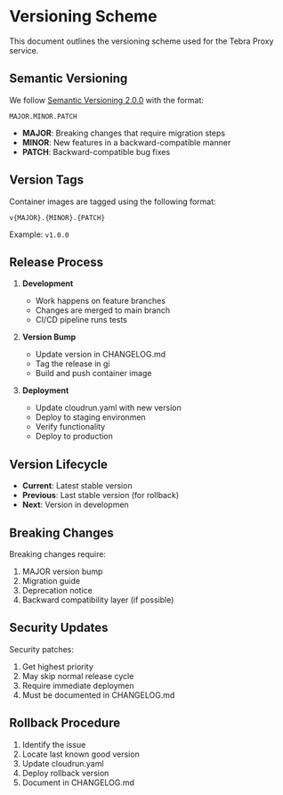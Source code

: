 # Versioning Scheme

This document outlines the versioning scheme used for the Tebra Proxy service.

## Semantic Versioning

We follow [Semantic Versioning 2.0.0](https://semver.org/spec/v2.0.0.html) with the format:

```
MAJOR.MINOR.PATCH
```

- **MAJOR**: Breaking changes that require migration steps
- **MINOR**: New features in a backward-compatible manner
- **PATCH**: Backward-compatible bug fixes

## Version Tags

Container images are tagged using the following format:
```
v{MAJOR}.{MINOR}.{PATCH}
```

Example: `v1.0.0`

## Release Process

1. **Development**
   - Work happens on feature branches
   - Changes are merged to main branch
   - CI/CD pipeline runs tests

2. **Version Bump**
   - Update version in CHANGELOG.md
   - Tag the release in gi
   - Build and push container image

3. **Deployment**
   - Update cloudrun.yaml with new version
   - Deploy to staging environmen
   - Verify functionality
   - Deploy to production

## Version Lifecycle

- **Current**: Latest stable version
- **Previous**: Last stable version (for rollback)
- **Next**: Version in developmen

## Breaking Changes

Breaking changes require:
1. MAJOR version bump
2. Migration guide
3. Deprecation notice
4. Backward compatibility layer (if possible)

## Security Updates

Security patches:
1. Get highest priority
2. May skip normal release cycle
3. Require immediate deploymen
4. Must be documented in CHANGELOG.md

## Rollback Procedure

1. Identify the issue
2. Locate last known good version
3. Update cloudrun.yaml
4. Deploy rollback version
5. Document in CHANGELOG.md
